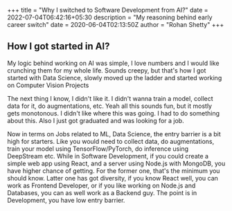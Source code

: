 +++
title = "Why I switched to Software Development from AI?"
date = 2022-07-04T06:42:16+05:30
description = "My reasoning behind early career switch"
date = 2020-06-04T02:13:50Z
author = "Rohan Shetty"
+++

## How I got started in AI?

My logic behind working on AI was simple, I love numbers and I would like crunching them for my whole life. Sounds creepy, but that's how I got started with Data Science, slowly moved up the ladder and started working on Computer Vision Projects

The next thing I know, I didn't like it. I didn't wanna train a model, collect data for it, do augmentations, etc. Yeah all this sounds fun, but it mostly gets monotonous. I didn't like where this was going. I had to do something about this. Also I just got graduated and was looking for a job. 

Now in terms on Jobs related to ML, Data Science, the entry barrier is a bit high for starters. Like you would need to collect data, do augmentations, train your model using TensorFlow/PyTorch, do inference using DeepStream etc. While in Software Development, if you could create a simple web app using React, and a server using Node.js with MongoDB, you have higher chance of getting. For the former one, that's the minimum you should know. Latter one has got diversity, if you know React well, you can work as Frontend Developer, or if you like working on Node.js and Databases, you can as well work as a Backend guy. The point is in Development, you have low entry barrier.